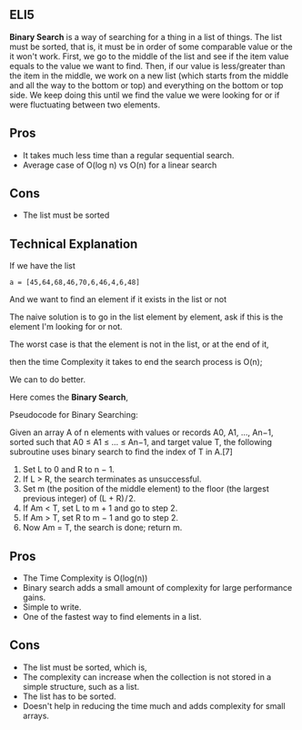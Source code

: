 ## ELI5
**Binary Search** is a way of searching for a thing in a list of things. The list must be sorted, that is, it must be in order of some comparable value or the it won't work. First, we go to the middle of the list and see if the item value equals to the value we want to find. Then, if our value is less/greater than the item in the middle, we work on a new list (which starts from the middle and all the way to the bottom or top) and everything on the bottom or top side. We keep doing this until we find the value we were looking for or if were fluctuating between two elements.

## Pros
* It takes much less time than a regular sequential search. 
* Average case of O(log n) vs O(n) for a linear search

## Cons
* The list must be sorted

## Technical Explanation

If we have the list

`a = [45,64,68,46,70,6,46,4,6,48]`

And we want to find an element if it exists in the list or not

The naive solution is to go in the list element by element, ask if this is the element I'm looking for or not.

The worst case is that the element is not in the list, or at the end of it,

then the time Complexity it takes to end the search process is O(n);

We can to do better.

Here comes the **Binary Search**,

Pseudocode for Binary Searching:

Given an array A of n elements with values or records A0, A1, ..., An−1, sorted such that A0 ≤ A1 ≤ ... ≤ An−1, and target value T, the following subroutine uses binary search to find the index of T in A.[7]
1. Set L to 0 and R to n − 1.
2. If L > R, the search terminates as unsuccessful.
3. Set m (the position of the middle element) to the floor (the largest previous integer) of (L + R) / 2.
4. If Am < T, set L to m + 1 and go to step 2.
5. If Am > T, set R to m − 1 and go to step 2.
6. Now Am = T, the search is done; return m.

## Pros
* The Time Complexity is O(log(n))
* Binary search adds a small amount of complexity for large performance gains.
* Simple to write.
* One of the fastest way to find elements in a list.

## Cons
* The list must be sorted, which is,
* The complexity can increase when the collection is not stored in a simple structure, such as a list.
* The list has to be sorted.
* Doesn't help in reducing the time much and adds complexity for small arrays.
